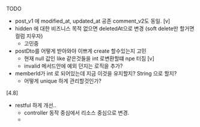 TODO

- post_v1 에 modified_at, updated_at 공존 comment_v2도 동일. [v]
- hidden 에 대한 비즈니스 목적 없으면 deletedAt으로 변경 (soft delete만 할거면 컬럼 지우자)
  - 고민중
- postDto를 어떻게 받아와야 이쁘게 create 할수있는지 고민
  - 현재 null 값인 like 같은것들을 int 로변환할떄 npe 터짐 [v]
  - invalid 메서드안에 예외 던지는 로직을 추가?
- memberId가 int 로 되어있는데 지금 이것을 유지할지? String 으로 할지?
  - 어떻게 unique 하게 관리할것인가?


[4.8]
- restful 하게 개선..
  - controller 동작 중심에서 리소스 중심으로 변경.
  - 